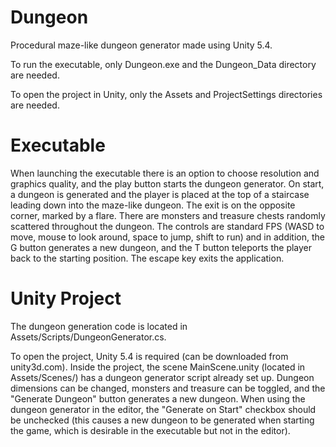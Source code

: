 # Dungeon

Procedural maze-like dungeon generator made using Unity 5.4.

To run the executable, only Dungeon.exe and the Dungeon_Data directory are needed.

To open the project in Unity, only the Assets and ProjectSettings directories are needed.

# Executable

When launching the executable there is an option to choose resolution and graphics quality, and the play button starts the dungeon generator. On start, a dungeon is generated and the player is placed at the top of a staircase leading down into the maze-like dungeon. The exit is on the opposite corner, marked by a flare. There are monsters and treasure chests randomly scattered throughout the dungeon. The controls are standard FPS (WASD to move, mouse to look around, space to jump, shift to run) and in addition, the G button generates a new dungeon, and the T button teleports the player back to the starting position. The escape key exits the application.

# Unity Project

The dungeon generation code is located in Assets/Scripts/DungeonGenerator.cs.

To open the project, Unity 5.4 is required (can be downloaded from unity3d.com). Inside the project, the scene MainScene.unity (located in Assets/Scenes/) has a dungeon generator script already set up. Dungeon dimensions can be changed, monsters and treasure can be toggled, and the "Generate Dungeon" button generates a new dungeon. When using the dungeon generator in the editor, the "Generate on Start" checkbox should be unchecked (this causes a new dungeon to be generated when starting the game, which is desirable in the executable but not in the editor).
